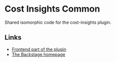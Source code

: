 # Cost Insights Common

Shared isomorphic code for the cost-insights plugin.

## Links

- [Frontend part of the plugin](https://github.com/backstage/backstage/tree/master/plugins/cost-insights)
- [The Backstage homepage](https://backstage.io)
